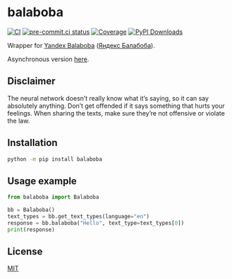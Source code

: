 # balaboba

[![CI](https://github.com/monosans/balaboba/actions/workflows/ci.yml/badge.svg?branch=main&event=push)](https://github.com/monosans/balaboba/actions/workflows/ci.yml?query=event%3Apush+branch%3Amain)
[![pre-commit.ci status](https://results.pre-commit.ci/badge/github/monosans/balaboba/main.svg)](https://results.pre-commit.ci/latest/github/monosans/balaboba/main)
[![Coverage](https://img.shields.io/codecov/c/github/monosans/balaboba/main?logo=codecov)](https://codecov.io/gh/monosans/balaboba)
[![PyPI Downloads](https://img.shields.io/pypi/dm/balaboba?logo=pypi)](https://pypi.org/project/balaboba/)

Wrapper for [Yandex Balaboba](https://yandex.com/lab/yalm-en) ([Яндекс Балабоба](https://yandex.ru/lab/yalm)).

Asynchronous version [here](https://github.com/monosans/aiobalaboba).

## Disclaimer

The neural network doesn’t really know what it’s saying, so it can say absolutely anything. Don’t get offended if it says something that hurts your feelings. When sharing the texts, make sure they’re not offensive or violate the law.

## Installation

```bash
python -m pip install balaboba
```

## Usage example

```python
from balaboba import Balaboba

bb = Balaboba()
text_types = bb.get_text_types(language="en")
response = bb.balaboba("Hello", text_type=text_types[0])
print(response)
```

## License

[MIT](https://github.com/monosans/balaboba/blob/main/LICENSE)
